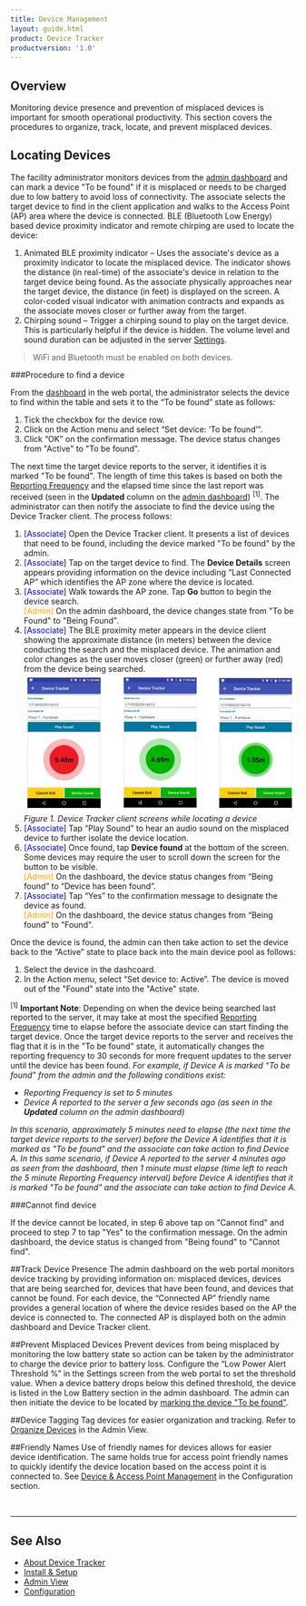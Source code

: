```yaml
---
title: Device Management
layout: guide.html
product: Device Tracker
productversion: '1.0'
---
```


## Overview
Monitoring device presence and prevention of misplaced devices is important for smooth operational productivity. This section covers the procedures to organize, track, locate, and prevent misplaced devices.

## Locating Devices
The facility administrator monitors devices from the [admin dashboard](../admin) and can mark a device "To be found" if it is misplaced or needs to be charged due to low battery to avoid loss of connectivity. The associate selects the target device to find in the client application and walks to the Access Point (AP) area where the device is connected. BLE (Bluetooth Low Energy) based device proximity indicator and remote chirping are used to locate the device: 

1. Animated BLE proximity indicator – Uses the associate's device as a proximity indicator to locate the misplaced device. The indicator shows the distance (in real-time) of the associate's device in relation to the target device being found. As the associate physically approaches near the target device, the distance (in feet) is displayed on the screen. A color-coded visual indicator with animation contracts and expands as the associate moves closer or further away from the target.
2. Chirping sound – Trigger a chirping sound to play on the target device. This is particularly helpful if the device is hidden. The volume level and sound duration can be adjusted in the server [Settings](../config).

> WiFi and Bluetooth must be enabled on both devices.

###Procedure to find a device

From the [dashboard](../admin) in the web portal, the administrator selects the device to find within the table and sets it to the “To be found” state as follows:
1. Tick the checkbox for the device row.
2. Click on the Action menu and select “Set device: ‘To be found’”. 
3. Click “OK” on the confirmation message. The device status changes from "Active" to "To be found".

The next time the target device reports to the server, it identifies it is marked "To be found". The length of time this takes is based on both the [Reporting Frequency](../config/#applicationconfiguration) and the elapsed time since the last report was received (seen in the **Updated** column on the [admin dashboard](../admin)) <sup>[1]</sup>. The administrator can then notify the associate to find the device using the Device Tracker client. The process follows: 

1. <font color="blue">[Associate]</font> Open the Device Tracker client. It presents a list of devices that need to be found, including the device marked "To be found" by the admin. 
2. <font color="blue">[Associate]</font> Tap on the target device to find. The **Device Details** screen appears providing information on the device including “Last Connected AP” which identifies the AP zone where the device is located. 
3. <font color="blue">[Associate]</font> Walk towards the AP zone. Tap **Go** button to begin the device search. <br>
<font color="orange">[Admin]</font> On the admin dashboard, the device changes state from "To be Found" to "Being Found". 
4. <font color="blue">[Associate]</font> The BLE proximity meter appears in the device client showing the approximate distance (in meters) between the device conducting the search and the misplaced device. The animation and color changes as the user moves closer (green) or further away (red) from the device being searched. 
![img](finding_device.jpg)
  _Figure 1. Device Tracker client screens while locating a device_
5. <font color="blue">[Associate]</font> Tap “Play Sound” to hear an audio sound on the misplaced device to further isolate the device location.  
6. <font color="blue">[Associate]</font> Once found, tap **Device found** at the bottom of the screen. Some devices may require the user to scroll down the screen for the button to be visible.  
<font color="orange">[Admin]</font> On the dashboard, the device status changes from “Being found” to “Device has been found”. 
7. <font color="blue">[Associate]</font> Tap “Yes” to the confirmation message to designate the device as found. <br>
<font color="orange">[Admin]</font> On the dashboard, the device status changes from “Being found” to "Found". 

Once the device is found, the admin can then take action to set the device back to the “Active” state to place back into the main device pool as follows:
1. Select the device in the dashcoard.
2. In the Action menu, select “Set device to: Active”. 
The device is moved out of the "Found" state into the "Active" state. 

<sup>[1]</sup> **Important Note**: Depending on when the device being searched last reported to the server, it may take at most the specified [Reporting Frequency](../config/#applicationconfiguration) time to elapse before the associate device can start finding the target device. Once the target device reports to the server and receives the flag that it is in the "To be found" state, it automatically changes the reporting frequency to 30 seconds for more frequent updates to the server until the device has been found. _For example, if Device A is marked “To be found” from the admin and the following conditions exist:_ 
* _Reporting Frequency is set to 5 minutes_
* _Device A reported to the server a few seconds ago (as seen in the **Updated** column on the admin dashboard)_

_In this scenario, approximately 5 minutes need to elapse (the next time the target device reports to the server) before the Device A identifies that it is marked as "To be found" and the associate can take action to find Device A. In this same scenario, if Device A reported to the server 4 minutes ago as seen from the dashboard, then 1 minute must elapse (time left to reach the 5 minute Reporting Frequency interval) before Device A identifies that it is marked "To be found" and the associate can take action to find Device A._ 

###Cannot find device

If the device cannot be located, in step 6 above tap on "Cannot find" and proceed to step 7 to tap "Yes" to the confirmation message. On the admin dashboard, the device status is changed from "Being found" to "Cannot find". 

##Track Device Presence
The admin dashboard on the web portal monitors device tracking by providing information on: misplaced devices, devices that are being searched for, devices that have been found, and devices that cannot be found. For each device, the “Connected AP” friendly name provides a general location of where the device resides based on the AP the device is connected to. The connected AP is displayed both on the admin dashboard and Device Tracker client. 

##Prevent Misplaced Devices
Prevent devices from being misplaced by monitoring the low battery state so action can be taken by the administrator to charge the device prior to battery loss. Configure the “Low Power Alert Threshold %” in the Settings screen from the web portal to set the threshold value. When a device battery drops below this defined threshold, the device is listed in the Low Battery section in the admin dashboard. The admin can then initiate the device to be located by [marking the device "To be found"](./#locatingdevices).

##Device Tagging
Tag devices for easier organization and tracking. Refer to [Organize Devices](../admin/#organizedevices) in the Admin View.

##Friendly Names
Use of friendly names for devices allows for easier device identification. The same holds true for access point friendly names to quickly identify the device location based on the access point it is connected to. See [Device & Access Point Management](../config/#device&accesspointmanagement) in the Configuration section.

<br>

-----

## See Also

* [About Device Tracker](../about)
* [Install & Setup](../setup)
* [Admin View](../admin)
* [Configuration](../config)